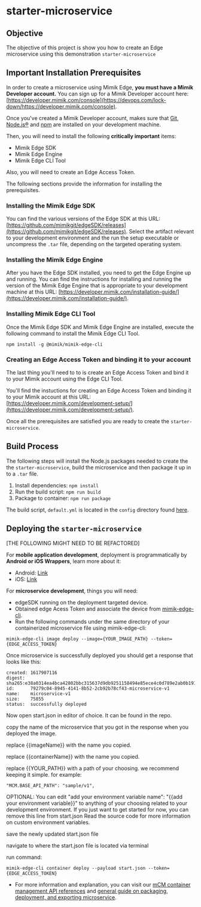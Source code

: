 # starter-microservice

## Objective


The objective of this project is show you how to create an Edge microservice using this demonstration `starter-microservice`

## Important Installation Prerequisites


In order to create a microservice using Mimik Edge, **you must have a Mimik Developer account.** You can sign up for a Mimik Developer account here: [https://developer.mimik.com/console](https://devops.com/lock-down/https://developer.mimik.com/console).

Once you've created a Mimik Developer account, makes sure that [Git](https://git-scm.com/), [Node.js®](https://docs.npmjs.com/downloading-and-installing-node-js-and-npm) and [npm](https://docs.npmjs.com/downloading-and-installing-node-js-and-npm) are installed on your development machine.

Then, you will need to install the following **critically important** items: 

* Mimik Edge SDK
* Mimik Edge Engine
* Mimik Edge CLI Tool

Also, you will need to create an Edge Access Token.

The following sections provide the information for installing the prerequisites.


### Installing the Mimik Edge SDK

You can find the various versions of the Edge SDK at this URL: [https://github.com/mimikgit/edgeSDK/releases](https://github.com/mimikgit/edgeSDK/releases). Select the artifact relevant to your development environment and the run the setup executable or uncompress the `.tar` file, depending on the targeted operating system.

### Installing the Mimik Edge Engine

After you have the Edge SDK installed, you need to get the Edge Engine up and running. You can find the instructions for installing and running the version of the Mimik Edge Engine that is appropriate to your development machine at this URL: [https://developer.mimik.com/installation-guide/](https://developer.mimik.com/installation-guide/).

### Installing Mimik Edge CLI Tool

Once the Mimik Edge SDK and Mimik Edge Engine are installed, execute the following command to install the Mimik Edge CLI Tool.

`npm install -g @mimik/mimik-edge-cli`

### Creating an Edge Access Token and binding it to your account

The last thing you'll need to to is create an Edge Access Token and bind it to your Mimik account using the Edge CLI Tool.

You'll find the instuctions for creating an Edge Access Token and binding it to your Mimik account at this URL: [https://developer.mimik.com/development-setup/](https://developer.mimik.com/development-setup/).

Once all the prerequisites are satisfied you are ready to create the `starter-microservice`.

## Build Process

The following steps will install the Node.js packages needed to create the the `starter-microservice`, build the microservice and then package it up in to a `.tar` file.

1. Install dependencies: `npm install`
2. Run the build script: `npm run build`
3. Package to container: `npm run package`

The build script, `default.yml` is located in the `config` directory found [here](./config/default.yml).

## Deploying the `starter-microservice`

[THE FOLLOWING MIGHT NEED TO BE REFACTORED]

For **mobile application development**, deployment is programmatically by **Android or iOS Wrappers**, learn more about it:

- Android: [Link](https://developer.mimik.com/edgemobileclient-android-wrapper/)
- iOS: [Link](https://developer.mimik.com/edgemobileclient-ios-wrapper/)

For **microservice development**, things you will need:

- edgeSDK running on the deployment targeted device.
- Obtained edge Acess Token and associate the device from [mimik-edge-cli](https://www.npmjs.com/package/@mimik/mimik-edge-cli).
- Run the following commands under the same directory of your containerized microservice file using mimik-edge-cli:

```
mimik-edge-cli image deploy --image={YOUR_IMAGE_PATH} --token={EDGE_ACCESS_TOKEN}
```

Once microservice is successfully deployed you should get a response that looks like this:

```
created: 1617907116
digest:  sha265:e38a0314ea4bca42802bbc315637d9db9251158494e85ece4c0d789e2ab0b191
id:      79279c04-8945-4141-8b52-2cb92b78cf43-microservice-v1
name:    microservice-v1
size:    75855
status:  successfully deployed
```

Now open start.json in editor of choice. It can be found in the repo.

copy the name of the microservice that you got in the response when you deployed the image.

replace {{imageName}} with the name you copied.

replace {{containerName}} with the name you copied.

replace {{YOUR_PATH}} with a path of your choosing. we recommend keeping it simple.
for example:

```
"MCM.BASE_API_PATH": "sample/v1",
```

OPTIONAL:
You can edit "add your environment variable name": "{{add your environment variable}}" to anything of your choosing related to your development environment. If you just want to get started for now, you can remove this line from start.json Read the source code for more information on custom environment variables.

save the newly updated start.json file

navigate to where the start.json file is located via terminal

run command:

```
mimik-edge-cli container deploy --payload start.json --token={EDGE_ACCESS_TOKEN}
```

- For more information and explanation, you can visit our [mCM container management API references](https://developer.mimik.com/edgeengine-mcm-api/) and [general guide on packaging, deployment, and exporting microservice](https://developer.mimik.com/building-edge-microservices/).
